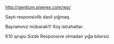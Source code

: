 http://gentium.pixerex.com/wp/

Saytı responsivlik daxil yığmaq.

Bayramınız mübarək!!! Xoş istrahətlər.

K10 qrupu Sizde Responsive olmadan yığa bilərsiz
